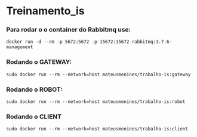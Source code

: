 # Treinamento_is

### Para rodar o o container do Rabbitmq use:

```
docker run -d --rm -p 5672:5672 -p 15672:15672 rabbitmq:3.7.6-management
```

### Rodando o GATEWAY:

```
sudo docker run --rm --network=host mateusmenines/trabalho-is:gateway

```

### Rodando o ROBOT:

```
sudo docker run --rm --network=host mateusmenines/trabalho-is:robot
```

### Rodando o CLIENT

```
sudo docker run --rm --network=host mateusmenines/trabalho-is:client
```
